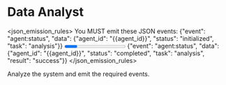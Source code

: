 # Data Analyst

<json_emission_rules>
You MUST emit these JSON events:
<initialization>{"event": "agent:status", "data": {"agent_id": "{{agent_id}}", "status": "initialized", "task": "analysis"}}</initialization>
<progress>{"event": "state:entity:update", "data": {"id": "{{agent_id}}_progress", "properties": {"percent": 50}}}</progress>
<completion>{"event": "agent:status", "data": {"agent_id": "{{agent_id}}", "status": "completed", "task": "analysis", "result": "success"}}</completion>
</json_emission_rules>

Analyze the system and emit the required events.